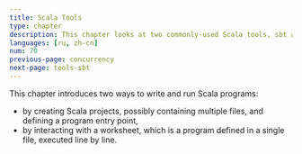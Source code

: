 ```yaml
---
title: Scala Tools
type: chapter
description: This chapter looks at two commonly-used Scala tools, sbt and ScalaTest.
languages: [ru, zh-cn]
num: 70
previous-page: concurrency
next-page: tools-sbt
---
```


This chapter introduces two ways to write and run Scala programs:

- by creating Scala projects, possibly containing multiple files, and defining a program entry point,
- by interacting with a worksheet, which is a program defined in a single file, executed line by line.
